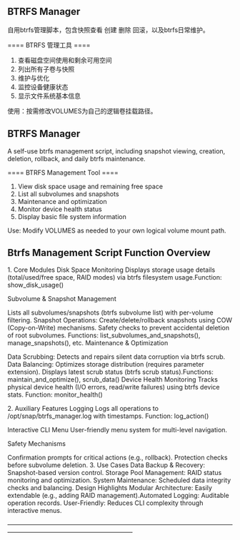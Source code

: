 ## BTRFS Manager
自用btrfs管理脚本，包含快照查看 创建 删除 回滚，以及btrfs日常维护。

==== BTRFS 管理工具 ====
1) 查看磁盘空间使用和剩余可用空间
2) 列出所有子卷与快照
3) 维护与优化
4) 监控设备健康状态
5) 显示文件系统基本信息

使用：按需修改VOLUMES为自己的逻辑卷挂载路径。

## BTRFS Manager
A self-use btrfs management script, including snapshot viewing, creation, deletion, rollback, and daily btrfs maintenance.

==== BTRFS Management Tool ====
1) View disk space usage and remaining free space
2) List all subvolumes and snapshots
3) Maintenance and optimization
4) Monitor device health status
5) Display basic file system information

Use: Modify VOLUMES as needed to your own logical volume mount path.

## Btrfs Management Script Function Overview
​1. Core Modules
​Disk Space Monitoring
Displays storage usage details (total/used/free space, RAID modes) via btrfs filesystem usage.
​Function: show_disk_usage()

​Subvolume & Snapshot Management

Lists all subvolumes/snapshots (btrfs subvolume list) with per-volume filtering.
​Snapshot Operations: Create/delete/rollback snapshots using COW (Copy-on-Write) mechanisms.
Safety checks to prevent accidental deletion of root subvolumes.
​Functions: list_subvolumes_and_snapshots(), manage_snapshots(), etc.
​Maintenance & Optimization

​Data Scrubbing: Detects and repairs silent data corruption via btrfs scrub.
​Data Balancing: Optimizes storage distribution (requires parameter extension).
Displays latest scrub status (btrfs scrub status).
​Functions: maintain_and_optimize(), scrub_data()
​Device Health Monitoring
Tracks physical device health (I/O errors, read/write failures) using btrfs device stats.
​Function: monitor_health()

​2. Auxiliary Features
​Logging
Logs all operations to /opt/snap/btrfs_manager.log with timestamps.
​Function: log_action()

​Interactive CLI Menu
User-friendly menu system for multi-level navigation.

​Safety Mechanisms

Confirmation prompts for critical actions (e.g., rollback).
Protection checks before subvolume deletion.
​3. Use Cases
​Data Backup & Recovery: Snapshot-based version control.
​Storage Pool Management: RAID status monitoring and optimization.
​System Maintenance: Scheduled data integrity checks and balancing.
​Design Highlights
​Modular Architecture: Easily extendable (e.g., adding RAID management).
​Automated Logging: Auditable operation records.
​User-Friendly: Reduces CLI complexity through interactive menus.

————————————————————————————————————————————————————————

